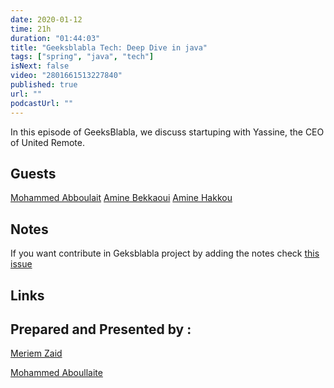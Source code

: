 ```yaml
---
date: 2020-01-12
time: 21h
duration: "01:44:03"
title: "Geeksblabla Tech: Deep Dive in java"
tags: ["spring", "java", "tech"]
isNext: false
video: "2801661513227840"
published: true
url: ""
podcastUrl: ""
---
```


In this episode of GeeksBlabla, we discuss startuping with Yassine, the CEO of United Remote.

## Guests

[Mohammed Abboulait](https://twitter.com/laytoun)
[Amine Bekkaoui](https://www.linkedin.com/in/amine-bekkaoui-3a622b46)
[Amine Hakkou](https://twitter.com/amine_hakkou)

## Notes

 If you want contribute in Geksblabla project by adding the notes check [this issue](https://github.com/DevC-Casa/geeksblabla.com/issues/23/)

## Links 


## Prepared and Presented by :

[Meriem Zaid](https://www.facebook.com/MeriemZaid/)

[Mohammed Aboullaite](https://www.facebook.com/aboullaite)

